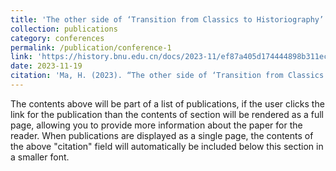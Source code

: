 ```yaml
---
title: 'The other side of ‘Transition from Classics to Historiography’: Kang and Liang's Discussion on ‘History’ and Its Tension in the Period of Wanmu Caotang 「經史易位」的側面：康、梁萬木草堂時期「史」之論述及其張力'
collection: publications
category: conferences
permalink: /publication/conference-1
link: 'https://history.bnu.edu.cn/docs/2023-11/ef87a405d174444898b311eca8f9393b.pdf'
date: 2023-11-19
citation: 'Ma, H. (2023). “The other side of ‘Transition from Classics to Historiography’: Kang and Liang's Discussion on ‘History’ and Its Tension in the Period of Wanmu Caotang” [Paper presentation]. The Third Graduate Academic Forum on Historical Theory and Historiography, Beijing.'
---
```


The contents above will be part of a list of publications, if the user clicks the link for the publication than the contents of section will be rendered as a full page, allowing you to provide more information about the paper for the reader. When publications are displayed as a single page, the contents of the above "citation" field will automatically be included below this section in a smaller font.
